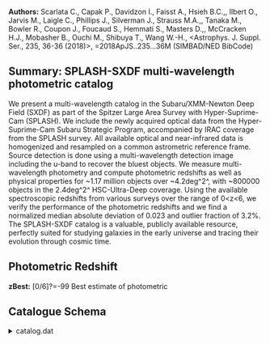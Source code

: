 **Authors:** Scarlata C., Capak P., Davidzon I., Faisst A., Hsieh B.C.,, Ilbert O., Jarvis M., Laigle C., Phillips J., Silverman J., Strauss M.A.,, Tanaka M., Bowler R., Coupon J., Foucaud S., Hemmati S., Masters D.,, McCracken H.J., Mobasher B., Ouchi M., Shibuya T., Wang W.-H., <Astrophys. J. Suppl. Ser., 235, 36-36 (2018)>, =2018ApJS..235...36M (SIMBAD/NED BibCode)

## Summary: SPLASH-SXDF multi-wavelength photometric catalog 

We present a multi-wavelength catalog in the Subaru/XMM-Newton Deep Field (SXDF) as part of the Spitzer Large Area Survey with Hyper-Suprime-Cam (SPLASH). We include the newly acquired optical data from the Hyper-Suprime-Cam Subaru Strategic Program, accompanied by IRAC coverage from the SPLASH survey. All available optical and near-infrared data is homogenized and resampled on a common astrometric reference frame. Source detection is done using a multi-wavelength detection image including the u-band to recover the bluest objects. We measure multi-wavelength photometry and compute photometric redshifts as well as physical properties for ~1.17 million objects over ~4.2deg^2^, with ~800000 objects in the 2.4deg^2^ HSC-Ultra-Deep coverage. Using the available spectroscopic redshifts from various surveys over the range of 0<z<6, we verify the performance of the photometric redshifts and we find a normalized median absolute deviation of 0.023 and outlier fraction of 3.2%. The SPLASH-SXDF catalog is a valuable, publicly available resource, perfectly suited for studying galaxies in the early universe and tracing their evolution through cosmic time.

## Photometric Redshift 
 
**zBest:** [0/6]?=-99 Best estimate of photometric 
 

## Catalogue Schema

<details>
<summary>catalog.dat</summary>

| Bytes     | Format      | Units           | Label               | Explanations                                                                  |
|:----------|:------------|:----------------|:--------------------|:------------------------------------------------------------------------------|
| 1- 7      | I7          | ---             | Seq                 | [1/1169058] Source Identification number                                      |
| 9- 18     | F10.7       | deg             | RAdeg               | [33.4/35.6] Right Ascension (J2000) (RA)                                      |
| 20- 29    | F10.7       | deg             | DEdeg               | [-6.1/-3.9] Declination (J2000) (DEC)                                         |
| 31- 39    | E9.4        | deg             | amaj                | [2.2e-05/0.05] Semi-major axis (A)                                            |
| 41- 49    | E9.4        | deg             | bmin                | [4.8e-06/0.005]? Semi-minor axis (B)                                          |
| 51- 56    | F6.2        | deg             | PA                  | [-90/90] Position Angle (THETA)                                               |
| 58- 65    | F8.2        | pix             | Xpos                | Object position along x (X_IMAGE)                                             |
| 67- 74    | F8.2        | pix             | Ypos                | Object position along y (Y_IMAGE)                                             |
| 76- 82    | F7.2        | pix             | Aimg                | Semi-major axis (A_IMAGE)                                                     |
| 84- 89    | F6.2        | pix             | Bimg                | Semi-minor axis (B_IMAGE)                                                     |
| 91- 96    | F6.2        | deg             | PAimg               | Position Angle (THETA_IMAGE)                                                  |
| 98- 102   | F5.2        | ---             | KRad                | [3.5/14.6] Kron radius                                                        |
| 104- 108  | F5.2        | ---             | PAp                 | [3.5/11] Petrosian apertures                                                  |
| 110- 114  | I5          | pix2            | Area                | [4/99903] Isophotal area (filtered) above                                     |
| 116- 122  | F7.3        | ---             | Elon                | [1/489] Size ratio A_IMAGE/B_IMAGE                                            |
| 124- 132  | E9.3        | ---             | ell                 | Ellipticity 1-B_IMAGE/A_IMAGE (ELLIPTICITY)                                   |
| 134- 138  | F5.3        | ---             | E(B-V)              | [0.01/0.03] Galactic extinction                                               |
| 140- 184  | 5F9.1       | ---             | OffFlux             | [1/498078] Offsets (multiplicative) between                                   |
| 5         | arcsec      | apertures       | (OFFSET_FLUX)       | 186- 220 5F7.2  ---     Offmag    [-14.3/0] Offsets (linear) between AUTO and |
| 5         | arcsec      | apertures       | (OFFSET_MAG)        | 222- 231  F10.6 ---     zspec     [7e-5/6.3]?=-99 Spectroscopic redshift;     |
| 233- 248  | A16         | ---             | r_zspec             | Reference for the spectroscopic                                               |
| 250- 259  | F10.6       | ---             | zphot               | [0/6]?=-99 Best redshift for the source                                       |
| 261- 263  | I3          | ---             | S/G                 | [-99/1]?=-99 Star/galaxy classification flag                                  |
| 265- 271  | F7.3        | mag             | gmag                | [15.2/38.1]?=-99 Subaru/HSC g Kron-like                                       |
| 273- 280  | F8.3        | mag             | e_gmag              | [0/6969]?=-99 Error for gmag                                                  |
| 282- 288  | F7.2        | uJy             | Fhscg               | [-38/3042]?=-99 Subaru/HSC g-band flux                                        |
| 290- 295  | F6.2        | uJy             | e_Fhscg             | [0/9]?=-99 Fhscg uncertainty                                                  |
| 297- 303  | F7.3        | mag             | gmagISO             | [15.2/42]?=-99 Isophotal HSC g-band AB                                        |
| 305- 313  | F9.3        | mag             | e_gmagISO           | [0/46095]?=-99 gmagISO uncertainty                                            |
| 315- 321  | F7.2        | uJy             | FhscgISO            | [-12/2843]?=-99 Subaru/HSC g-band isophotal                                   |
| 323- 328  | F6.2        | uJy             | e_FhscgISO          | [0/4]?=-99 FhscgISO uncertainty                                               |
| 330- 369  | 5F8.3       | mag             | gmagAp              | [16/30]?=-99 Subaru/HSC g-band fixed                                          |
| 371- 410  | 5F8.3       | mag             | e_gmagAp            | [-1/8]?=-99 gmagAp uncertainties                                              |
| 412- 451  | 5F8.2       | uJy             | FhscgAp             | [-12/1263]?=-99 Subaru/HSC g-band fluxes                                      |
| 453- 487  | 5F7.2       | uJy             | e_FhscgAp           | [0/4]?=-99 FhscgAp uncertainties                                              |
| 489- 518  | 3F10.1      | pix             | gRad                | [-157499/1964] Fraction of light radii for                                    |
| 520- 522  | I3          | ---             | gFlag               | [0/184] Subaru/HSC g-band SExtractor                                          |
| 524       | I1          | ---             | f_gmag              | [0/1] Subaru/HSC g-band coverage flag                                         |
| 526- 532  | F7.3        | mag             | rmag                | [14.7/42]?=-99 Subaru/HSC r Kron-like                                         |
| 534- 543  | F10.3       | mag             | e_rmag              | [0/251727]?=-99 rmag uncertainty                                              |
| 545- 551  | F7.2        | uJy             | Fhscr               | [-104/4787]?=-99 Subaru/HSC r-band flux                                       |
| 553- 559  | F7.2        | uJy             | e_Fhscr             | [0/2593]?=-99 Fhscr uncertainty                                               |
| 561- 567  | F7.3        | mag             | rmagISO             | [14.7/39]?=-99 Isophotal HSC r-band AB                                        |
| 569- 577  | F9.3        | mag             | e_rmagISO           | [0/23487]?=-99 rmagISO uncertainty                                            |
| 579- 585  | F7.2        | uJy             | FhscrISO            | [-7/4901]?=-99 Subaru/HSC r-band isophotal                                    |
| 587- 593  | F7.2        | uJy             | e_FhscrISO          | [0/2430]?=-99 FhscrISO uncertainty                                            |
| 595- 634  | 5F8.3       | mag             | rmagAp              | [16/30]?=-99 Subaru/HSC r-band fixed                                          |
| 636- 675  | 5F8.3       | mag             | e_rmagAp            | [-1/719]?=-99 rmagAp uncertainties                                            |
| 677- 716  | 5F8.2       | uJy             | FhscrAp             | [-392/1358]?=-99 Subaru/HSC r-band fluxes                                     |
| 718- 757  | 5F8.2       | uJy             | e_FhscrAp           | [0/7895]?=-99 FhscrAp uncertainties                                           |
| 759- 788  | 3F10.1      | pix             | rRad                | [-186423/2135] Fraction of light radii                                        |
| 790- 792  | I3          | ---             | rFlag               | [0/184] Subaru/HSC r-band SExtractor                                          |
| 794       | I1          | ---             | f_rmag              | [0/1] Subaru/HSC g-band coverage flag                                         |
| 796- 802  | F7.3        | mag             | imag                | [14.6/39]?=-99 Subaru/HSC i Kron-like                                         |
| 804- 813  | F10.3       | mag             | e_imag              | [0/105521]?=-99 imag uncertainty                                              |
| 815- 822  | F8.2        | uJy             | Fhsci               | [-1290/5349]?=-99 Subaru/HSC i-band flux                                      |
| 824- 829  | F6.2        | uJy             | e_Fhsci             | [0/242]?=-99 Fhsci uncertainty                                                |
| 831- 837  | F7.3        | mag             | imagISO             | [14.6/39]?=-99 Isophotal HSC i-band AB                                        |
| 839- 848  | F10.3       | mag             | e_imagISO           | [0/64976]?=-99 imagISO uncertainty                                            |
| 850- 856  | F7.2        | uJy             | FhsciISO            | [-103/5007] Subaru/HSC i-band isophotal                                       |
| 858- 863  | F6.2        | uJy             | e_FhsciISO          | [0/206]?=-99 FhsciISO uncertainty                                             |
| 865- 904  | 5F8.3       | mag             | imagAp              | [16/30]?=-99 Subaru/HSC i-band fixed                                          |
| 906- 950  | 5F9.3       | mag             | e_imagAp            | [-1/1423]?=-99 imagAp uncertainty                                             |
| 952- 991  | 5F8.2       | uJy             | FhsciAp             | [-70/1427]?=-99 Subaru/HSC i-band fluxes                                      |
| 993-1027  | 5F7.2       | uJy             | e_FhsciAp           | [0/620]?=-99 FhsciAp uncertainties                                            |
| 1029-1058 | 3F10.1      | pix             | iRad                | [-829650/2024] Fraction of light radii                                        |
| 1060-1062 | I3          | ---             | iFlag               | [0/184] Subaru/HSC i-band SExtractor                                          |
| 1064      | I1          | ---             | f_imag              | [0/1] Subaru/HSC i-band coverage flag                                         |
| 1066-1072 | F7.3        | mag             | zmag                | [14/41]?=-99 Subaru/HSC z Kron-like                                           |
| 1074-1083 | F10.3       | mag             | e_zmag              | [0/681550]?=-99 zmag uncertainty                                              |
| 1085-1091 | F7.2        | uJy             | Fhscz               | [-274/8450] Subaru/HSC z-band flux within                                     |
| 1093-1099 | F7.2        | uJy             | e_Fhscz             | [0.01/30]?=-99 Fhscz uncertainty                                              |
| 1101-1107 | F7.3        | mag             | zmagISO             | [14/40]?=-99 Isophotal HSC z-band AB                                          |
| 1109-1117 | F9.3        | mag             | e_zmagISO           | [0/39194]?=-99 zmagISO uncertainty                                            |
| 1119-1125 | F7.2        | uJy             | FhsczISO            | [-82/8628]?=-99 Subaru/HSC z-band isophotal                                   |
| 1127-1132 | F6.2        | uJy             | e_FhsczISO          | [0/6]?=-99 FhsczISO uncertainty                                               |
| 1134-1173 | 5F8.3       | mag             | zmagAp              | [15.4/29]?=-99 Subaru/HSC z-band fixed                                        |
| 1175-1214 | 5F8.3       | mag             | e_zmagAp            | [-1/10]?=-99 zmagAp uncertainties                                             |
| 1216-1255 | 5F8.2       | uJy             | FhsczAp             | [-14/2514]?=-99 Subaru/HSC z-band fluxes                                      |
| 1257-1291 | 5F7.2       | uJy             | e_FhsczAp           | [0.01/9]?=-99 FhsczAp uncertainties                                           |
| 1293-1322 | 3F10.1      | pix             | zRad                | [-145493/2152] Fraction of light radii                                        |
| 1324-1326 | I3          | ---             | zFlag               | [0/184] Subaru/HSC z-band SExtractor                                          |
| 1328      | I1          | ---             | f_zmag              | [0/1] Subaru/HSC z-band coverage flag                                         |
| 1330-1336 | F7.3        | mag             | ymag                | [13.9/37]?=-99 Subaru/HSC y Kron-like                                         |
| 1338-1346 | F9.3        | mag             | e_ymag              | [0/17001]?=-99 ymag uncertainty                                               |
| 1348-1354 | F7.2        | uJy             | Fhscy               | [-345/9940] Subaru/HSC y-band flux within                                     |
| 1356-1361 | F6.2        | uJy             | e_Fhscy             | [0.01/60]?=-99 Fhscy uncertainty                                              |
| 1363-1369 | F7.3        | mag             | ymagISO             | [13.9/40]?=-99 Isophotal HSC y-band AB                                        |
| 1371-1380 | F10.3       | mag             | e_ymagISO           | [0/110537]?=-99 ymagISO uncertainty                                           |
| 1382-1389 | F8.2        | uJy             | FhscyISO            | [-63/10151]?=-99 Subaru/HSC y-band                                            |
| 1391-1396 | F6.2        | uJy             | e_FhscyISO          | [0.01/12]?=-99 FhscyISO uncertainty                                           |
| 1398-1437 | 5F8.3       | mag             | ymagAp              | [15/28]?=-99 Subaru/HSC y-band fixed                                          |
| 1439-1478 | 5F8.3       | mag             | e_ymagAp            | [-1/3]?=-99 ymagAp uncertainties                                              |
| 1480-1519 | 5F8.2       | uJy             | FhscyAp             | [-38/2913]?=-99 Subaru/HSC y-band fluxes                                      |
| 1521-1555 | 5F7.2       | uJy             | e_FhscyAp           | [0.01/6]?=-99 FhscyAp uncertainties                                           |
| 1557-1589 | 3E11.4      | pix             | yRad                | [-1.5e+6/2563] Fraction of light radii                                        |
| 1591-1593 | I3          | ---             | yFlag               | [0/184] Subaru/HSC y-band SExtractor                                          |
| 1595      | I1          | ---             | f_ymag              | [0/1] Subaru/HSC y-band coverage flag                                         |
| 1597-1603 | F7.3        | mag             | bmagscam            | [13.9/42]?=-99 Kron-like elliptical                                           |
| 1605-1613 | F9.3        | mag             | e_bmagscam          | [0/79630]?=-99 bmagscam uncertainty                                           |
| 1615-1622 | F8.2        | uJy             | Fscamb              | [-104/10095] Subaru/suprime B-band flux                                       |
| 1624-1629 | F6.2        | uJy             | e_Fscamb            | [0/3]?=-99 Fscamb uncertainty                                                 |
| 1631-1637 | F7.3        | mag             | bmagscamISO         | [13.9/41]?=-99 Isophotal Subaru/suprime                                       |
| 1639-1646 | F8.3        | mag             | e_bmagscamISO       | [0/5049]?=-99 bmagscamISO uncertainty                                         |
| 1648-1654 | F7.2        | uJy             | FscambISO           | [-12/9644]?=-99 Isophotal Subaru/suprime                                      |
| 1656-1661 | F6.2        | uJy             | e_FscambISO         | [0/0.6]?=-99 FscambISO uncertainty                                            |
| 1663-1702 | 5F8.3       | mag             | bmagscamAp          | [16/31]?=-99 Subaru/suprime B-band fixed                                      |
| 1704-1743 | 5F8.3       | mag             | e_bmagscamAp        | [-1/2]?=-99 bmagscamAp uncertainties                                          |
| 1745-1784 | 5F8.2       | uJy             | FscambAp            | [-13/1240]?=-99 Subaru/suprime B-band                                         |
| 1786-1820 | 5F7.2       | uJy             | e_FscambAp          | [0/0.2]?=-99 FscambAp uncertainties                                           |
| 1822-1851 | 3F10.1      | pix             | bscamRad            | [-276343/926] Subaru/suprime B-band                                           |
| 1853-1855 | I3          | ---             | bscamFlag           | [0/184] Subaru/suprime B-band SExtractor                                      |
| 1857      | I1          | ---             | f_bmagscam          | [0/1] Subaru/suprime B-band coverage flag                                     |
| 1859-1865 | F7.3        | mag             | vmagscam            | [14/38]?=-99 Kron-like elliptical aperture                                    |
| 1867-1874 | F8.3        | mag             | e_vmagscam          | [0/6059]?=-99 vmagscam uncertainty                                            |
| 1876-1883 | F8.2        | uJy             | Fscamv              | [-9148/7886] Subaru/suprime V-band flux                                       |
| 1885-1890 | F6.2        | uJy             | e_Fscamv            | [0/3]?=-99 Fscamv uncertainty                                                 |
| 1892-1898 | F7.3        | mag             | vmagscamISO         | [13.8/41]?=-99 Isophotal Subaru/suprime                                       |
| 1900-1908 | F9.3        | mag             | e_vmagscamISO       | [0/10873]?=-99 vmagscamISO uncertainty                                        |
| 1910-1917 | F8.2        | uJy             | FscamvISO           | [-146/11202]?=-99 Isophotal Subaru/suprime                                    |
| 1919-1924 | F6.2        | uJy             | e_FscamvISO         | [0/0.8]?=-99 FscamvISO uncertainty                                            |
| 1926-1965 | 5F8.3       | mag             | vmagscamAp          | [16.2/31]?=-99 Subaru/suprime V-band fixed                                    |
| 1967-2006 | 5F8.3       | mag             | e_vmagscamAp        | [-1/4]?=-99 vmagscamAp uncertainties                                          |
| 2008-2047 | 5F8.2       | uJy             | FscamvAp            | [-811/1216] Subaru/suprime V-band fluxes                                      |
| 2049-2083 | 5F7.2       | uJy             | e_FscamvAp          | [0/0.3]?=-99 FscamvAp uncertainties                                           |
| 2085-2114 | 3F10.1      | pix             | vscamRad            | [-285307/2201] Subaru/suprime V-band                                          |
| 2116-2118 | I3          | ---             | vscamFlag           | [0/184] Subaru/suprime V-band SExtractor                                      |
| 2120      | I1          | ---             | f_vmagscam          | [0/1] Subaru/suprime V-band coverage flag                                     |
| 2122-2128 | F7.3        | mag             | rmagscam            | [13.8/42]?=-99 Kron-like elliptical                                           |
| 2130-2138 | F9.3        | mag             | e_rmagscam          | [0/77177]?=-99 rmagscam uncertainty                                           |
| 2140-2147 | F8.2        | uJy             | Fscamr              | [-99/10632]?=-99 Subaru/suprime Rc-band                                       |
| 2149-2154 | F6.2        | uJy             | e_Fscamr            | [0/4]?=-99 Fscamr uncertainty                                                 |
| 2156-2162 | F7.3        | mag             | rmagscamISO         | [13.5/41]?=-99 Isophotal Subaru/suprime                                       |
| 2164-2172 | F9.3        | mag             | e_rmagscamISO       | [0/19730]?=-99 rmagscamISO uncertainty                                        |
| 2174-2181 | F8.2        | uJy             | FscamrISO           | [-11/13950]?=-99 Isophotal Subaru/suprime                                     |
| 2183-2188 | F6.2        | uJy             | e_FscamrISO         | [0/1]?=-99 FscamrISO uncertainty                                              |
| 2190-2229 | 5F8.3       | mag             | rmagscamAp          | [16/31]?=-99 Subaru/suprime Rc-band fixed                                     |
| 2231-2270 | 5F8.3       | mag             | e_rmagscamAp        | [-1/3]?=-99 rmagscamAp uncertainties                                          |
| 2272-2311 | 5F8.2       | uJy             | FscamrAp            | [-91/1405]?=-99 Subaru/suprime Rc-band                                        |
| 2313-2347 | 5F7.2       | uJy             | e_FscamrAp          | [0/0.3]?=-99 FscamrAp uncertainties                                           |
| 2349-2381 | 3E11.4      | pix             | rscamRad            | [-2e+6/954] Subaru/suprime Rc-band                                            |
| 2383-2385 | I3          | ---             | rscamFlag           | [0/184] Subaru/suprime Rc-band SExtractor                                     |
| 2387      | I1          | ---             | f_rmagscam          | [0/1] Subaru/suprime Rc-band coverage flag                                    |
| 2389-2395 | F7.3        | mag             | imagscam            | [13.8/39]?=-99 Kron-like elliptical                                           |
| 2397-2405 | F9.3        | mag             | e_imagscam          | [0/14850]?=-99 imagscam uncertainty                                           |
| 2407-2414 | F8.2        | uJy             | Fscami              | [-83/10523]?=-99 Subaru/suprime i'-band                                       |
| 2416-2421 | F6.2        | uJy             | e_Fscami            | [0/5]?=-99 RedshiftsFscami uncertainty                                        |
| 2423-2429 | F7.3        | mag             | imagscamISO         | [13.5/39]?=-99 Isophotal Subaru/suprime                                       |
| 2431-2438 | F8.3        | mag             | e_imagscamISO       | [0/1364]?=-99 imagscamISO uncertainty                                         |
| 2440-2447 | F8.2        | uJy             | FscamiISO           | [-7/14566]?=-99 Isophotal Subaru/suprime                                      |
| 2449-2454 | F6.2        | uJy             | e_FscamiISO         | [0/1]?=-99 FscamiISO uncertainty                                              |
| 2456-2495 | 5F8.3       | mag             | imagscamAp          | [15.7/30]?=-99 Subaru/suprime i'-band fixed                                   |
| 2497-2536 | 5F8.3       | mag             | e_imagscamAp        | [-1/3]?=-99 imagscamAp uncertainties                                          |
| 2538-2577 | 5F8.2       | uJy             | FscamiAp            | [-10/1904]?=-99 Subaru/suprime i'-band                                        |
| 2579-2613 | 5F7.2       | uJy             | e_FscamiAp          | [0/0.4]?=-99 FscamiAp uncertainties                                           |
| 2615-2644 | 3F10.1      | pix             | iscamRad            | [-161651/966.2] Subaru/suprime i'-band                                        |
| 2646-2648 | I3          | ---             | iscamFlag           | [0/184] Subaru/suprime i'-band SExtractor                                     |
| 2650      | I1          | ---             | f_imagscam          | [0/1] Subaru/suprime i'-band coverage flag                                    |
| 2652-2658 | F7.3        | mag             | zmagscam            | [13/37]?=-99 Kron-like elliptical aperture                                    |
| 2660-2667 | F8.3        | mag             | e_zmagscam          | [0/7358]?=-99 zmagscam uncertainty                                            |
| 2669-2676 | F8.2        | uJy             | Fscamz              | [-185/19755]?=-99 Subaru/suprime z'-band                                      |
| 2678-2683 | F6.2        | uJy             | e_Fscamz            | [0/8]?=-99 Fscamz uncertainty                                                 |
| 2685-2691 | F7.3        | mag             | zmagscamISO         | [12.7/41]?=-99 Isophotal Subaru/suprime                                       |
| 2693-2701 | F9.3        | mag             | e_zmagscamISO       | [0/25832]?=-99 zmagscamISO uncertainty                                        |
| 2703-2710 | F8.2        | uJy             | FscamzISO           | [-17/29391]?=-99 Isophotal Subaru/suprime                                     |
| 2712-2717 | F6.2        | uJy             | e_FscamzISO         | [0/2]?=-99 FscamzISO uncertainty                                              |
| 2719-2758 | 5F8.3       | mag             | zmagscamAp          | [14/30]?=-99 Subaru/suprime z'-band fixed                                     |
| 2760-2799 | 5F8.3       | mag             | e_zmagscamAp        | [-1/2]?=-99 zmagscamAp uncertainties                                          |
| 2801-2840 | 5F8.2       | uJy             | FscamzAp            | [-19/7493]?=-99 Subaru/suprime z'-band                                        |
| 2842-2876 | 5F7.2       | uJy             | e_FscamzAp          | [0/0.5]?=-99 FscamzAp uncertainties                                           |
| 2878-2910 | 3E11.4      | pix             | zscamRad            | [-1.5e+7/968] Subaru/suprime z'-band                                          |
| 2912-2914 | I3          | ---             | zscamFlag           | [0/184] Subaru/suprime z'-band SExtractor                                     |
| 2916      | I1          | ---             | f_zmagscam          | [0/1] Subaru/suprime z'-band coverage flag                                    |
| 2918-2924 | F7.3        | mag             | jmaguds             | [10.5/37]?=-99 UKIRT/WFCAM J-band Kron-like                                   |
| 2926-2933 | F8.3        | mag             | e_jmaguds           | [0/5019]?=-99 jmaguds uncertainty                                             |
| 2935-2943 | F9.2        | uJy             | Fudsj               | [-63/218081]?=-99 UKIRT/WFCAM J-band flux                                     |
| 2945-2950 | F6.2        | uJy             | e_Fudsj             | [0.01/17]?=-99 Fudsj uncertainty                                              |
| 2952-2958 | F7.3        | mag             | jmagudsISO          | [10.5/38]?=-99 UKIRT/WFCAM J-band isophotal                                   |
| 2960-2967 | F8.3        | mag             | e_jmagudsISO        | [0/3869]?=-99 jmagudsISO uncertainty                                          |
| 2969-2977 | F9.2        | uJy             | FudsjISO            | [-82/219389]?=-99 UKIRT/WFCAM J-band                                          |
| 2979-2984 | F6.2        | uJy             | e_FudsjISO          | [0.01/11]?=-99 FudsjISO uncertainty                                           |
| 2986-3025 | 5F8.3       | mag             | jmagudsAp           | [10.5/29]?=-99 UKIRT/WFCAM J-band fixed                                       |
| 3027-3066 | 5F8.3       | mag             | e_jmagudsAp         | [-1/15]?=-99 jmagudsAp uncertainties                                          |
| 3068-3117 | 5F10.2      | uJy             | FudsjAp             | [-80/215382]?=-99 UKIRT/WFCAM J-band fluxes                                   |
| 3119-3153 | 5F7.2       | uJy             | e_FudsjAp           | [0.01/8]?=-99 FudsjAp uncertainties                                           |
| 3155-3187 | 3E11.4      | pix             | udsjRad             | [-3.6e+7/6753] UKIRT/WFCAM J-band fraction                                    |
| 3189-3191 | I3          | ---             | udsjFlag            | [0/184] UKIRT/WFCAM J-band SExtractor                                         |
| 3193      | I1          | ---             | f_jmaguds           | [0/1] UKIRT/WFCAM J-band coverage flag                                        |
| 3195-3201 | F7.3        | mag             | hmaguds             | [10.4/37]?=-99 UKIRT/WFCAM H-band Kron-like                                   |
| 3203-3210 | F8.3        | mag             | e_hmaguds           | [0/9294]?=-99 hmaguds uncertainty                                             |
| 3212-3220 | F9.2        | uJy             | Fudsh               | [-388/240430]?=-99 UKIRT/WFCAM H-band flux                                    |
| 3222-3227 | F6.2        | uJy             | e_Fudsh             | [0.02/17]?=-99 Fudsh uncertainty                                              |
| 3229-3235 | F7.3        | mag             | hmagudsISO          | [10.4/37]?=-99 UKIRT/WFCAM H-band isophotal                                   |
| 3237-3244 | F8.3        | mag             | e_hmagudsISO        | [0/5658]?=-99 hmagudsISO uncertainty                                          |
| 3246-3254 | F9.2        | uJy             | FudshISO            | [-83/242285]?=-99 UKIRT/WFCAM H-band                                          |
| 3256-3261 | F6.2        | uJy             | e_FudshISO          | [0.01/11]?=-99 FudshISO uncertainty                                           |
| 3263-3302 | 5F8.3       | mag             | hmagudsAp           | [10.5/28]?=-99 UKIRT/WFCAM H-band fixed                                       |
| 3304-3343 | 5F8.3       | mag             | e_hmagudsAp         | [-1/16]?=-99 hmagudsAp uncertainties                                          |
| 3345-3394 | 5F10.2      | uJy             | FudshAp             | [-80/232326]?=-99 UKIRT/WFCAM H-band fluxes                                   |
| 3396-3430 | 5F7.2       | uJy             | e_FudshAp           | [0.01/12]?=-99 FudshAp uncertainties                                          |
| 3432-3461 | 3F10.1      | pix             | udshRad             | [-144641/6753] UKIRT/WFCAM H-band fraction                                    |
| 3463-3465 | I3          | ---             | udshFlag            | [0/184] UKIRT/WFCAM H-band SExtractor                                         |
| 3467      | I1          | ---             | f_hmaguds           | [0/1] UKIRT/WFCAM H-band coverage flag                                        |
| 3469-3475 | F7.3        | mag             | kmaguds             | [10.8/41]?=-99  UKIRT/WFCAM K-band                                            |
| 3477-3486 | F10.3       | mag             | e_kmaguds           | [0/119162]?=-99 kmaguds uncertainty                                           |
| 3488-3496 | F9.2        | uJy             | Fudsk               | [-134/169660]?=-99 UKIRT/WFCAM K-band flux                                    |
| 3498-3503 | F6.2        | uJy             | e_Fudsk             | [0.01/27]?=-99 Fudsk uncertainty                                              |
| 3505-3511 | F7.3        | mag             | kmagudsISO          | [10.8/39]?=-99 UKIRT/WFCAM K-band isophotal                                   |
| 3513-3520 | F8.3        | mag             | e_kmagudsISO        | [0/8769]?=-99 kmagudsISO uncertainty                                          |
| 3522-3530 | F9.2        | uJy             | FudskISO            | [-24/171242]?=-99 UKIRT/WFCAM K-band                                          |
| 3532-3537 | F6.2        | uJy             | e_FudskISO          | [0.01/9]?=-99 FudskISO uncertainty                                            |
| 3539-3578 | 5F8.3       | mag             | kmagudsAp           | [10.8/29]?=-99 UKIRT/WFCAM K-band fixed                                       |
| 3580-3619 | 5F8.3       | mag             | e_kmagudsAp         | [-1/9]?=-99 kmagudsAp uncertainties                                           |
| 3621-3670 | 5F10.2      | uJy             | FudskAp             | [-26/166117]?=-99 UKIRT/WFCAM K-band fluxes                                   |
| 3672-3706 | 5F7.2       | uJy             | e_FudskAp           | [0.01/7]?=-99 FudskAp uncertainties                                           |
| 3708-3737 | 3F10.1      | pix             | udskRad             | [-248191/6753] UKIRT/WFCAM K-band fraction                                    |
| 3739-3741 | I3          | ---             | udskFlag            | [0/184] UKIRT/WFCAM K-band SExtractor                                         |
| 3743      | I1          | ---             | f_kmaguds           | [0/1] UKIRT/WFCAM K-band coverage flag                                        |
| 3745-3751 | F7.3        | mag             | zmagvi              | [11/38]?=-99 VISTA Z-band Kron-like                                           |
| 3753-3760 | F8.3        | mag             | e_zmagvi            | [0/4312]?=-99 zmagvi uncertainty                                              |
| 3762-3770 | F9.2        | uJy             | Fviz                | [-321/132228]?=-99 VISTA Z-band flux within                                   |
| 3772-3777 | F6.2        | uJy             | e_Fviz              | [0/25]?=-99 Fviz uncertainty                                                  |
| 3779-3785 | F7.3        | mag             | zmagviISO           | [11/39]?=-99 VISTA Z-band isophotal                                           |
| 3787-3794 | F8.3        | mag             | e_zmagviISO         | [0/2872]?=-99 zmagviISO uncertainty                                           |
| 3796-3804 | F9.2        | uJy             | FvizISO             | [-17/136140]?=-99 VISTA Z-band isophotal                                      |
| 3806-3811 | F6.2        | uJy             | e_FvizISO           | [0/9]?=-99 FvizISO uncertainty                                                |
| 3813-3852 | 5F8.3       | mag             | zmagviAp            | [11.2/29]?=-99 VISTA Z-band fixed circular                                    |
| 3854-3893 | 5F8.3       | mag             | e_zmagviAp          | [-1/27]?=-99 zmagviAp uncertainties                                           |
| 3895-3944 | 5F10.2      | uJy             | FvizAp              | [-21/112922]?=-99 VISTA Z-band fluxes                                         |
| 3946-3980 | 5F7.2       | uJy             | e_FvizAp            | [0.01/27]?=-99 FvizAp uncertainties                                           |
| 3982-4014 | 3E11.4      | pix             | vizRad              | [-3.7e+6/1988] VISTA Z-band fraction of                                       |
| 4016-4018 | I3          | ---             | vizFlag             | [0/184] VISTA Z-band SExtractor extraction                                    |
| 4020      | I1          | ---             | f_zmagvi            | [0/1] VISTA Z-band coverage flag                                              |
| 4022-4028 | F7.3        | mag             | ymagvi              | [10.9/40]?=-99 VISTA Y-band Kron-like                                         |
| 4030-4038 | F9.3        | mag             | e_ymagvi            | [0/92148]?=-99 ymagvi uncertainty                                             |
| 4040-4048 | F9.2        | uJy             | Fviy                | [-367/152008]?=-99 VISTA Y-band flux within                                   |
| 4050-4055 | F6.2        | uJy             | e_Fviy              | [0.01/45]?=-99 Fviy uncertainty                                               |
| 4057-4063 | F7.3        | mag             | ymagviISO           | [10.9/39]?=-99 VISTA Y-band isophotal                                         |
| 4065-4072 | F8.3        | mag             | e_ymagviISO         | [0/8666]?=-99 ymagviISO uncertainty                                           |
| 4074-4082 | F9.2        | uJy             | FviyISO             | [-89/156116]?=-99 VISTA Y-band isophotal                                      |
| 4084-4089 | F6.2        | uJy             | e_FviyISO           | [0.01/17]?=-99 FviyISO uncertainty                                            |
| 4091-4130 | 5F8.3       | mag             | ymagviAp            | [11/29]?=-99 VISTA Y-band fixed circular                                      |
| 4132-4171 | 5F8.3       | mag             | e_ymagviAp          | [-1/28]?=-99 ymagviAp uncertainties                                           |
| 4173-4222 | 5F10.2      | uJy             | FviyAp              | [-47/131047]?=-99 VISTA Y-band fluxes                                         |
| 4224-4258 | 5F7.2       | uJy             | e_FviyAp            | [0.01/24]?=-99 FviyAp uncertainties                                           |
| 4260-4292 | 3E11.4      | pix             | viyRad              | [-1.9e+6/2866] VISTA Y-band fraction of                                       |
| 4294-4296 | I3          | ---             | viyFlag             | [0/184] VISTA Y-band SExtractor extraction                                    |
| 4298      | I1          | ---             | f_ymagvi            | [0/1] VISTA Y-band coverage flag                                              |
| 4300-4306 | F7.3        | mag             | jmagvi              | [11.2/39]?=-99 VISTA J-band Kron-like                                         |
| 4308-4316 | F9.3        | mag             | e_jmagvi            | [0/61927]?=-99 jmagvi uncertainty                                             |
| 4318-4326 | F9.2        | uJy             | Fvij                | [-433/114755]?=-99 VISTA J-band flux within                                   |
| 4328-4333 | F6.2        | uJy             | e_Fvij              | [0.02/164]?=-99 Fvij uncertainty                                              |
| 4335-4341 | F7.3        | mag             | jmagviISO           | [11.2/39]?=-99 VISTA J-band isophotal                                         |
| 4343-4351 | F9.3        | mag             | e_jmagviISO         | [0/23726]?=-99 jmagviISO uncertainty                                          |
| 4353-4361 | F9.2        | uJy             | FvijISO             | [-96/118703]?=-99 VISTA J-band isophotal                                      |
| 4363-4368 | F6.2        | uJy             | e_FvijISO           | [0.01/137]?=-99 FvijISO uncertainty                                           |
| 4370-4409 | 5F8.3       | mag             | jmagviAp            | [11.5/29]?=-99 VISTA J-band fixed circular                                    |
| 4411-4450 | 5F8.3       | mag             | e_jmagviAp          | [-1/88]?=-99 jmagviAp uncertainties                                           |
| 4452-4496 | 5F9.2       | uJy             | FvijAp              | [-48/91297]?=-99 VISTA J-band fluxes                                          |
| 4498-4532 | 5F7.2       | uJy             | e_FvijAp            | [0.02/187]?=-99 FvijAp uncertainties                                          |
| 4534-4566 | 3E11.4      | pix             | vijRad              | [-3.1e+6/3962] VISTA J-band fraction of                                       |
| 4568-4570 | I3          | ---             | vijFlag             | [0/184] VISTA J-band SExtractor extraction                                    |
| 4572      | I1          | ---             | f_jmagvi            | [0/1] VISTA J-band coverage flag                                              |
| 4574-4580 | F7.3        | mag             | hmagvi              | [11.4/37]?=-99 VISTA H-band Kron-like                                         |
| 4582-4590 | F9.3        | mag             | e_hmagvi            | [0/24654]?=-99 hmagvi uncertainty                                             |
| 4592-4600 | F9.2        | uJy             | Fvih                | [-365/102690]?=-99 VISTA H-band flux within                                   |
| 4602-4607 | F6.2        | uJy             | e_Fvih              | [0.02/90]?=-99 Fvih uncertainty                                               |
| 4609-4615 | F7.3        | mag             | hmagviISO           | [11.3/40]?=-99 VISTA H-band isophotal                                         |
| 4617-4625 | F9.3        | mag             | e_hmagviISO         | [0/47182]?=-99 hmagviISO uncertainty                                          |
| 4627-4635 | F9.2        | uJy             | FvihISO             | [-137/107160]?=-99 VISTA H-band isophotal                                     |
| 4637-4642 | F6.2        | uJy             | e_FvihISO           | [0.01/34]?=-99 FvihISO uncertainty                                            |
| 4644-4683 | 5F8.3       | mag             | hmagviAp            | [11.7/28]?=-99 VISTA H-band fixed circular                                    |
| 4685-4724 | 5F8.3       | mag             | e_hmagviAp          | [-1/44]?=-99 hmagviAp uncertainties                                           |
| 4726-4770 | 5F9.2       | uJy             | FvihAp              | [-1282/74633] VISTA H-band fluxes                                             |
| 4772-4806 | 5F7.2       | uJy             | e_FvihAp            | [0.02/311]?=-99 FvihAp uncertainties                                          |
| 4808-4840 | 3E11.4      | pix             | vihRad              | [-1.3e+6/3962] VISTA H-band fraction of                                       |
| 4842-4844 | I3          | ---             | vihFlag             | [0/184] VISTA H-band SExtractor extraction                                    |
| 4846      | I1          | ---             | f_hmagvi            | [0/1] VISTA H-band coverage flag                                              |
| 4848-4854 | F7.3        | mag             | ksmagvi             | [11.6/39]?=-99 VISTA Ks-band Kron-like                                        |
| 4856-4865 | F10.3       | mag             | e_ksmagvi           | [0/313384]?=-99 ksmagvi uncertainty                                           |
| 4867-4874 | F8.2        | uJy             | Fviks               | [-586/84220] VISTA Ks-band flux within                                        |
| 4876-4881 | F6.2        | uJy             | e_Fviks             | [0.03/102]?=-99 Fviks uncertainty                                             |
| 4883-4889 | F7.3        | mag             | ksmagviISO          | [11.5/37]?=-99 VISTA Ks-band isophotal                                        |
| 4891-4899 | F9.3        | mag             | e_ksmagviISO        | [0/11735]?=-99 ksmagviISO uncertainty                                         |
| 4901-4908 | F8.2        | uJy             | FviksISO            | [-140/87331]?=-99 VISTA Ks-band isophotal                                     |
| 4910-4915 | F6.2        | uJy             | e_FviksISO          | [0.02/26]?=-99 FviksISO uncertainty                                           |
| 4917-4956 | 5F8.3       | mag             | ksmagviAp           | [11.9/28]?=-99 VISTA Ks-band fixed circular                                   |
| 4958-4997 | 5F8.3       | mag             | e_ksmagviAp         | [-1/27]?=-99 ksmagviAp uncertainties                                          |
| 4999-5043 | 5F9.2       | uJy             | FviksAp             | [-1882/64674] VISTA Ks-band fluxes                                            |
| 5045-5079 | 5F7.2       | uJy             | e_FviksAp           | [0.03/77]?=-99 FviksAp uncertainties                                          |
| 5081-5113 | 3E11.4      | pix             | viksRad             | [-4.4e+6/2889] VISTA Ks-band fraction of                                      |
| 5115-5117 | I3          | ---             | viksFlag            | [0/184] VISTA Ks-band SExtractor                                              |
| 5119      | I1          | ---             | f_ksmagvi           | [0/1] VISTA Ks-band coverage flag                                             |
| 5121-5127 | F7.3        | mag             | umagM               | [13/40]?=-99 MUSUBI CFHT/Megacam u-band                                       |
| 5129-5137 | F9.3        | mag             | e_umagM             | [0/10432]?=-99 umagM uncertainty                                              |
| 5139-5146 | F8.2        | uJy             | FMu                 | [-82/20877]?=-99 MUSUBI CFHT/Megacam u-band                                   |
| 5148-5153 | F6.2        | uJy             | e_FMu               | [0/9]?=-99 FMu uncertainty                                                    |
| 5155-5161 | F7.3        | mag             | umagMISO            | [13/41]?=-99 MUSUBI CFHT/Megacam u-band                                       |
| 5163-5171 | F9.3        | mag             | e_umagMISO          | [0/11226]?=-99 umagMISO uncertainty                                           |
| 5173-5180 | F8.2        | uJy             | FMuISO              | [-27/21949]?=-99 MUSUBI CFHT/Megacam u-band                                   |
| 5182-5187 | F6.2        | uJy             | e_FMuISO            | [0/3]?=-99 FMuISO uncertainty                                                 |
| 5189-5228 | 5F8.3       | mag             | umagMAp             | [13.3/31]?=-99 MUSUBI CFHT/Megacam u-band                                     |
| 5230-5269 | 5F8.3       | mag             | e_umagMAp           | [-1/6]?=-99 umagMAp uncertainties                                             |
| 5271-5315 | 5F9.2       | uJy             | FMuAp               | [-22/17152]?=-99 MUSUBI CFHT/Megacam u-band                                   |
| 5317-5351 | 5F7.2       | uJy             | e_FMuAp             | [0/0.7]?=-99 FMuAp uncertainties                                              |
| 5353-5385 | 3E11.4      | pix             | MuRad               | [-1.1e+6/2590] MUSUBI CFHT/Megacam u-band                                     |
| 5387-5389 | I3          | ---             | MuFlag              | [0/184] MUSUBI CFHT/Megacam u-band                                            |
| 5391      | I1          | ---             | f_umagM             | [0/1] MUSUBI CFHT/Megacam u-band coverage                                     |
| 5393-5399 | F7.3        | mag             | umagC               | [13.4/40]?=-99 CFHTLS CFHT/Megacam u-band                                     |
| 5401-5409 | F9.3        | mag             | e_umagC             | [0/56715]?=-99 umagC uncertainty                                              |
| 5411-5418 | F8.2        | uJy             | FCu                 | [-478/15775] CFHTLS CFHT/Megacam u-band                                       |
| 5420-5425 | F6.2        | uJy             | e_FCu               | [0.01/11]?=-99 FCu uncertainty                                                |
| 5427-5433 | F7.3        | mag             | umagCISO            | [13.4/42]?=-99 CFHTLS CFHT/Megacam u-band                                     |
| 5435-5444 | F10.3       | mag             | e_umagCISO          | [0/141324]?=-99 umagCISO uncertainty                                          |
| 5446-5453 | F8.2        | uJy             | FCuISO              | [-328/16151] CFHTLS CFHT/Megacam u-band                                       |
| 5455-5460 | F6.2        | uJy             | e_FCuISO            | [0/2]?=-99 FCuISO uncertainty                                                 |
| 5462-5501 | 5F8.3       | mag             | umagCAp             | [13.5/30]?=-99 CFHTLS CFHT/Megacam u-band                                     |
| 5503-5542 | 5F8.3       | mag             | e_umagCAp           | [-1/2]?=-99 umagCAp uncertainties                                             |
| 5544-5588 | 5F9.2       | uJy             | FCuAp               | [-49/13632]?=-99 CFHTLS CFHT/Megacam u-band                                   |
| 5590-5624 | 5F7.2       | uJy             | e_FCuAp             | [0/0.3]?=-99 FCuAp uncertainties                                              |
| 5626-5658 | 3E11.4      | pix             | CuRad               | [-1.4e+6/4643] CFHTLS CFHT/Megacam u-band                                     |
| 5660-5662 | I3          | ---             | CuFlag              | [0/184] CFHTLS CFHT/Megacam u-band                                            |
| 5664      | I1          | ---             | f_umagC             | [0/1] CFHTLS CFHT/Megacam u-band coverage                                     |
| 5666-5672 | F7.3        | mag             | gmagC               | [13/38]?=-99 CFHT/Megacam g-band Kron-like                                    |
| 5674-5682 | F9.3        | mag             | e_gmagC             | [0/13717]?=-99 gmagC uncertainty                                              |
| 5684-5691 | F8.2        | uJy             | FCg                 | [-337/20092] CFHT/Megacam g-band flux                                         |
| 5693-5698 | F6.2        | uJy             | e_FCg               | [0/7]?=-99 FCg uncertainty                                                    |
| 5700-5706 | F7.3        | mag             | gmagCISO            | [13/40]?=-99 CFHT/Megacam g-band isophotal                                    |
| 5708-5716 | F9.3        | mag             | e_gmagCISO          | [0/18794]?=-99 gmagCISO uncertainty                                           |
| 5718-5725 | F8.2        | uJy             | FCgISO              | [-193/16425] CFHT/Megacam g-band isophotal                                    |
| 5727-5732 | F6.2        | uJy             | e_FCgISO            | [0/2]?=-99 FCgISO uncertainty                                                 |
| 5734-5773 | 5F8.3       | mag             | gmagCAp             | [14.4/31]?=-99 CFHT/Megacam g-band fixed                                      |
| 5775-5814 | 5F8.3       | mag             | e_gmagCAp           | [-1/2]?=-99 gmagCAp uncertainties                                             |
| 5816-5855 | 5F8.2       | uJy             | FCgAp               | [-63/6431]?=-99 CFHT/Megacam g-band fluxes                                    |
| 5857-5891 | 5F7.2       | uJy             | e_FCgAp             | [0/0.3]?=-99 FCgAp uncertainties                                              |
| 5893-5925 | 3E11.4      | pix             | CgRad               | [-5e+6/3676] CFHT/Megacam g-band fraction                                     |
| 5927-5929 | I3          | ---             | CgFlag              | [0/184] CFHT/Megacam g-band SExtractor                                        |
| 5931      | I1          | ---             | f_gmagC             | [0/1] CFHT/Megacam g-band coverage flag                                       |
| 5933-5939 | F7.3        | mag             | rmagC               | [12.7/40]?=-99 CFHT/Megacam r-band                                            |
| 5941-5950 | F10.3       | mag             | e_rmagC             | [0/149678]?=-99 rmagC uncertainty                                             |
| 5952-5959 | F8.2        | uJy             | FCr                 | [-890/28545] CFHT/Megacam g-band flux                                         |
| 5961-5966 | F6.2        | uJy             | e_FCr               | [0.01/11]?=-99 FCr uncertainty                                                |
| 5968-5974 | F7.3        | mag             | rmagCISO            | [12/41]?=-99 CFHT/Megacam r-band isophotal                                    |
| 5976-5984 | F9.3        | mag             | e_rmagCISO          | [0/36485]?=-99 rmagCISO uncertainty                                           |
| 5986-5993 | F8.2        | uJy             | FCrISO              | [-533/56777] CFHT/Megacam r-band isophotal                                    |
| 5995-6000 | F6.2        | uJy             | e_FCrISO            | [0/2]?=-99 FCrISO uncertainty                                                 |
| 6002-6041 | 5F8.3       | mag             | rmagCAp             | [13.9/30]?=-99 CFHT/Megacam r-band fixed                                      |
| 6043-6082 | 5F8.3       | mag             | e_rmagCAp           | [-1/2]?=-99 rmagCAp uncertainties                                             |
| 6084-6123 | 5F8.2       | uJy             | FCrAp               | [-48/9406]?=-99 CFHT/Megacam r-band fluxes                                    |
| 6125-6159 | 5F7.2       | uJy             | e_FCrAp             | [0.01/0.4]?=-99 FCrAp uncertainties                                           |
| 6161-6193 | 3E11.4      | pix             | CrRad               | [-2.5e+6/4333] CFHT/Megacam r-band fraction                                   |
| 6195-6197 | I3          | ---             | CrFlag              | [0/188] CFHT/Megacam r-band SExtractor                                        |
| 6199      | I1          | ---             | f_rmagC             | [0/1] CFHT/Megacam r-band coverage flag                                       |
| 6201-6207 | F7.3        | mag             | imagC               | [12.8/37]?=-99 CFHT/Megacam i-band                                            |
| 6209-6217 | F9.3        | mag             | e_imagC             | [0/20661]?=-99 imagC uncertainty                                              |
| 6219-6227 | F9.2        | uJy             | FCi                 | [-22924/27361] CFHT/Megacam i-band flux                                       |
| 6229-6234 | F6.2        | uJy             | e_FCi               | [0.01/18]?=-99 FCi uncertainty                                                |
| 6236-6242 | F7.3        | mag             | imagCISO            | [12.8/41]?=-99 CFHT/Megacam i-band                                            |
| 6244-6253 | F10.3       | mag             | e_imagCISO          | [0/160875]?=-99 imagCISO uncertainty                                          |
| 6255-6262 | F8.2        | uJy             | FCiISO              | [-7686/28075] CFHT/Megacam i-band isophotal                                   |
| 6264-6269 | F6.2        | uJy             | e_FCiISO            | [0.01/4]?=-99 FCiISO uncertainty                                              |
| 6271-6310 | 5F8.3       | mag             | imagCAp             | [13.9/29]?=-99 CFHT/Megacam i-band fixed                                      |
| 6312-6351 | 5F8.3       | mag             | e_imagCAp           | [-1/1.5]?=-99 imagCAp uncertainty                                             |
| 6353-6402 | 5F10.2      | uJy             | FCiAp               | [-10219/9602] CFHT/Megacam i-band fluxes                                      |
| 6404-6438 | 5F7.2       | uJy             | e_FCiAp             | [0.01/1]?=-99 FCiAp uncertainties                                             |
| 6440-6472 | 3E11.4      | pix             | CiRad               | [-9e+6/3870] CFHT/Megacam i-band fraction                                     |
| 6474-6476 | I3          | ---             | CiFlag              | [0/188] CFHT/Megacam i-band SExtractor                                        |
| 6478      | I1          | ---             | f_imagC             | [0/1] CFHT/Megacam i-band coverage flag                                       |
| 6480-6486 | F7.3        | mag             | zmagC               | [12/39]?=-99 CFHT/Megacam z-band Kron-like                                    |
| 6488-6497 | F10.3       | mag             | e_zmagC             | [0/351086]?=-99 zmagC uncertainty                                             |
| 6499-6506 | F8.2        | uJy             | FCz                 | [-1247/46479] CFHT/Megacam z-band flux                                        |
| 6508-6513 | F6.2        | uJy             | e_FCz               | [0.02/94]?=-99 FCz uncertainty                                                |
| 6515-6521 | F7.3        | mag             | zmagCISO            | [12/39]?=-99 CFHT/Megacam i-band isophotal                                    |
| 6523-6531 | F9.3        | mag             | e_zmagCISO          | [0/36963]?=-99 zmagCISO uncertainty                                           |
| 6533-6540 | F8.2        | uJy             | FCzISO              | [-967/47209] CFHT/Megacam i-band isophotal                                    |
| 6542-6547 | F6.2        | uJy             | e_FCzISO            | [0.01/17]?=-99 FCzISO uncertainty                                             |
| 6549-6588 | 5F8.3       | mag             | zmagCAp             | [13/28]?=-99 CFHT/Megacam z-band fixed                                        |
| 6590-6629 | 5F8.3       | mag             | e_zmagCAp           | [-1/5]?=-99 zmagCAp uncertainties                                             |
| 6631-6675 | 5F9.2       | uJy             | FCzAp               | [-159/20729] CFHT/Megacam z-band fluxes                                       |
| 6677-6711 | 5F7.2       | uJy             | e_FCzAp             | [0.03/5]?=-99 FCzAp uncertainty                                               |
| 6713-6745 | 3E11.4      | pix             | CzRad               | [-1.3e+6/4003] CFHT/Megacam i-band fraction                                   |
| 6747-6749 | I3          | ---             | CzFlag              | [0/184] CFHT/Megacam z-band SExtractor                                        |
| 6751      | I1          | ---             | f_zmagC             | [0/1] CFHT/Megacam z-band coverage flag                                       |
| 6753-6761 | F9.2        | uJy             | F3.6um              | [-47332/18148]?=-99 Spitzer/IRAC 3.6um                                        |
| 6763-6769 | F7.2        | uJy             | e_F3.6um            | [0/6525]?=-99 F3.6um uncertainty                                              |
| 6771-6777 | F7.3        | mag             | 3.6mag              | [13/39]?=-99 Spitzer/IRAC 3.6um AB                                            |
| 6779-6787 | F9.3        | mag             | e_3.6mag            | [-1/36444]?=-99 3.6mag uncertainty                                            |
| 6789      | I1          | ---             | f_3.6mag            | [0/2] 3.6um source extraction flag                                            |
| 6791      | I1          | ---             | f_F3.6um            | [0/1] 3.6um coverage flag (0=not covered)                                     |
| 6793-6801 | F9.2        | uJy             | F4.5um              | [-12666/17536]?=-99 Spitzer/IRAC 4.5um                                        |
| 6803-6809 | F7.2        | uJy             | e_F4.5um            | [0/3648]?=-99 F4.5um uncertainty                                              |
| 6811-6817 | F7.3        | mag             | 4.5mag              | [13/38]?=-99 Spitzer/IRAC 4.5um                                               |
| 6819-6827 | F9.3        | mag             | e_4.5mag            | [-1/16343]?=-99 4.5mag uncertainty                                            |
| 6829      | I1          | ---             | f_4.5mag            | [0/2] 4.5um source extraction flag                                            |
| 6831      | I1          | ---             | f_F4.5um            | [0/1] 4.5um coverage flag (0=not covered)                                     |
| 6833-6841 | F9.2        | uJy             | F5.8um              | [-11850/26670]?=-99 Spitzer/IRAC 5.8um                                        |
| 6843-6849 | F7.2        | uJy             | e_F5.8um            | [0/3882]?=-99 F5.8um uncertainty                                              |
| 6851-6857 | F7.3        | mag             | 5.8mag              | [12.8/36]?=-99 Spitzer/IRAC 5.8um                                             |
| 6859-6868 | F10.3       | mag             | e_5.8mag            | [-1/127339]?=-99 5.8mag uncertainty                                           |
| 6870      | I1          | ---             | f_5.8mag            | [0/2] 5.8um source extraction flag                                            |
| 6872      | I1          | ---             | f_F5.8um            | [0/1] 5.8um coverage flag (0=not covered)                                     |
| 6874-6882 | F9.2        | uJy             | F8um                | [-10554/54983]?=-99 Spitzer/IRAC 8um total                                    |
| 6884-6890 | F7.2        | uJy             | e_F8um              | [0/2336]?=-99 F8um uncertainty                                                |
| 6892-6898 | F7.3        | mag             | 8mag                | [12/36]?=-99 Spitzer/IRAC 8um AB magnitude                                    |
| 6900-6909 | F10.3       | mag             | e_8mag              | [-1/211823]?=-99 8mag uncertainty                                             |
| 6911      | I1          | ---             | f_8mag              | [0/2] 8um source extraction flag                                              |
| 6913      | I1          | ---             | f_F8um              | [0/1] 8um coverage flag (0=not covered)                                       |
| 6915-6917 | I3          | ---             | [SMR2006]           | [2/505]?=-99 Source ID in Simpson+, 2006,                                     |
| 741       | (           | 1_4GHz_ID)      | 6919-6928           | F10.6 deg    RARdeg     ?=-99 Right Ascension of the radio source             |
| 6930-6939 | F10.6       | deg             | DERdeg              | ?=-99 Declination of the radio source                                         |
| 6941-6948 | F8.2        | uJy             | F1.4GHz             | [100/62110]?=-99 1.4GHz total Flux                                            |
| 6950-6955 | F6.2        | uJy             | e_F1.4GHz           | [11/161]?=-99 F1.4GHz uncertainty                                             |
| 6957-6964 | F8.4        | ---             | R1.4GHz             | [-1/1]?=-99 Reliability of the optical                                        |
| 6966-6967 | A2          | ---             | n_R1.4GHz           | Note when no reliability value                                                |
| 6969-6976 | A8          | ---             | XID                 | Source ID in Akiyama+, 2015PASJ...67...82A                                    |
| 6978-6987 | F10.6       | deg             | RAXdeg              | ?=-99 Right Ascension of the X-ray source                                     |
| 6989-6998 | F10.6       | deg             | DEXdeg              | ?=-99 Declination  of the X-ray source                                        |
| 7000-7006 | F7.3        | ---             | zUse                | [0.03/4.1]?=-99 Redshift used for NH, LHX                                     |
| 7008-7013 | F6.2        | ---             | HR2                 | [-1/1]?=-99 Hardness ratio (Xray_HR2)                                         |
| 7015-7019 | F5.1        | 10+4/m2         | logNH               | [20/24]?=-99 Log of best-estimated hydrogen                                   |
| 7021-7025 | F5.1        | [10-7W]         | logLHX              | [39/46]?=-99 Log of best-estimated X-ray                                      |
| 7027-7034 | F8.4        | ---             | zMed                | [0.002/6]?=-99 Photo-z from median of P(z)                                    |
| 7036-7043 | F8.4        | ---             | zMedL68             | [0.0008/6]?=-99 Lower limit of 68% CI for                                     |
| 7045-7052 | F8.4        | ---             | zMedU68             | [0.004/6]?=-99 Upper limit of 68% CI for                                      |
| 7054-7061 | F8.4        | ---             | zBest               | [0/6]?=-99 Best estimate of photometric                                       |
| 7063-7070 | F8.4        | ---             | zBestL68            | [0/6]?=-99 Lower limit of 68% CI for the                                      |
| 7072-7079 | F8.4        | ---             | zBestU68            | [0/6]?=-99 Upper limit of 68% CI for the                                      |
| 7081-7089 | E9.4        | ---             | ChiBest             | [2e-5/1e+10] Reduced chi sq. value for best                                   |
| 7091-7097 | F7.3        | ---             | PDZBest             | [0/117] Probability dist. between                                             |
| 7099-7104 | F6.2        | ---             | zSec                | [0/6]?=-99 Secondary photo-z solution                                         |
| 7106-7114 | E9.4        | ---             | ChiSec              | [0.001/1e+10] Reduced chi sq. value for                                       |
| 7116-7121 | F6.2        | ---             | zQSO                | [0/6]?=-99 Best photo-z solution for the                                      |
| 7123-7131 | E9.4        | ---             | ChiQSO              | [0.0002/1e+10] Reduced chi sq. value for                                      |
| 7133-7141 | E9.4        | ---             | ChiStar             | [0.001/1e+10] Reduced chi sq. value for                                       |
| 7143-7144 | I2          | ---             | Nb                  | [0/26] No. of bands used for the photometric                                  |
| 7146-7151 | F6.2        | mag             | EBV_Best            | [0/1.2]?=-99 E(B-V) (EBV_BEST)                                                |
| 7153      | I1          | ---             | n_EBV_Best          | [0/2] Extinction law used (EXTLAW_BEST) (7)                                   |
| 7155-7163 | F9.5        | Msun            | Mass                | [-99/14]? Mass (MASS_BEST)                                                    |
| 7165-7172 | E8.2        | yr              | Age                 | [1e+7/1.3e+10]?=-99 Age (AGE_BEST)                                            |
| 7174-7180 | F7.3        | Msun/yr         | SFR                 | [-99/5.6]? Star formation rate                                                |
| 7182-7189 | F8.3        | 1/yr            | sSFR                | [-112/0]? Specific SFR (SSFR_BEST)                                            |
| 7191-7199 | E9.4        | ---             | ChiPhys             | [4e-05/1e+10] Reduced chi sq. value for                                       |
| 7201-7209 | F9.5        | Lsun            | LNUV                | [-99/14]? NUV luminosity from best-fit model                                  |
| 7211-7219 | F9.5        | Lsun            | LR                  | [-99/13.2]? R-band luminosity from best-fit                                   |
| 7221-7229 | F9.5        | Lsun            | LK                  | [-99/12.5]? K-band luminosity from best-fit                                   |
| 7232-7238 | F7.3        | mag             | gMag                | [-56/25]?=-99.99 Absolute HSC g-band                                          |
| 7240-7246 | F7.3        | mag             | rMag                | [-58/25]?=-99.99 Absolute HSC r-band                                          |
| 7248-7254 | F7.3        | mag             | iMag                | [-59/25]?=-99.99 Absolute HSC i-band                                          |
| 7256-7262 | F7.3        | mag             | zMag                | [-59/25]?=-99.99 Absolute HSC z-band                                          |
| 7264-7270 | F7.3        | mag             | yMag                | [-60/25]?=-99.99 Absolute HSC y-band                                          |
| 7272-7278 | F7.3        | mag             | BMag                | [-56/25]?=-99.99 Absolute SupCam B-band                                       |
| 7280-7286 | F7.3        | mag             | VMag                | [-57/25]?=-99.99 Absolute SupCam V-band                                       |
| 7288-7294 | F7.3        | mag             | RcMag               | [-58/25]?=-99.99 Absolute SupCam Rc-band                                      |
| 7296-7302 | F7.3        | mag             | iMagSCam            | [-59/25]?=-99.99 Absolute SupCam i'-band                                      |
| 7304-7310 | F7.3        | mag             | zMagSCam            | [-59/25]?=-99.99 Absolute SupCam z'-band                                      |
| 7312-7318 | F7.3        | mag             | JMag                | [-61/25]?=-99.99 Absolute UDS J-band                                          |
| 7320-7326 | F7.3        | mag             | HMag                | [-61/25]?=-99.99 Absolute UDS H-band                                          |
| 7328-7334 | F7.3        | mag             | KMag                | [-61/25]?=-99.99 Absolute UDS K-band                                          |
| 7336-7342 | F7.3        | mag             | ZMag                | [-59/25]?=-99.99 Absolute VIDEO Z-band                                        |
| 7344-7350 | F7.3        | mag             | YMag                | [-60/25]?=-99.99 Absolute VIDEO Y-band                                        |
| 7352-7358 | F7.3        | mag             | JMagVI              | [-61/25]?=-99.99 Absolute VIDEO J-band                                        |
| 7360-7366 | F7.3        | mag             | HMagVI              | [-61/25]?=-99.99 Absolute VIDEO H-band                                        |
| 7368-7374 | F7.3        | mag             | KsMagVI             | [-61/25]?=-99.99 Absolute VIDEO Ks-band                                       |
| 7376-7382 | F7.3        | mag             | uMagMU              | [-54/25]?=-99.99 Absolute MUSUBI u-band                                       |
| 7384-7390 | F7.3        | mag             | uMagC               | [-54/25]?=-99.99 Absolute CFHTLS u-band                                       |
| 7392-7398 | F7.3        | mag             | gMagC               | [-56/25]?=-99.99 Absolute CFHTLS g-band                                       |
| 7400-7406 | F7.3        | mag             | rMagC               | [-58/25]?=-99.99 Absolute CFHTLS r-band                                       |
| 7408-7414 | F7.3        | mag             | iMagC               | [-59/25]?=-99.99 Absolute CFHTLS i-band                                       |
| 7416-7422 | F7.3        | mag             | zMagC               | [-59/25]?=-99.99 Absolute CFHTLS z-band                                       |
| 7424-7430 | F7.3        | mag             | 3.6Mag              | [-61/25]?=-99.99 Absolute IRAC 3.6um                                          |
| 7432-7438 | F7.3        | mag             | 4.5Mag              | [-61/25]?=-99.99 Absolute IRAC 4.5um                                          |
| 7440-7446 | F7.3        | mag             | 5.8Mag              | [-60/25]?=-99.99 Absolute IRAC 5.8um                                          |
| 7448-7454 | F7.3        | mag             | 8Mag                | [-60/25]?=-99.99 Absolute IRAC 8.0um                                          |
| 7456-7457 | I2          | ---             | NbPhys              | [0/28] Number of bands used for the physical                                  |
| 571       | occurrences | VIPERS          | =                   | VIMOS Public Extragalactic Redshift Survey                                    |
| 23        | ;           | Guzzo+          | 2014A&A...566A.108G | ;                                                                             |
| 8434      | occurrences | XUDS_comp       | =                   | X-UDS compilation: This sample includes spectroscopic                         |
| 2094      | catalog     | sources.        | See                 | Section 5.1 of the paper -- 1724 occurrences.                                 |
| 1486      | occurrences | C3R2            | =                   | Complete Calibration of the Color-Redshift relation survey                    |
| 319       | occurrences | Akiyama+15      | =                   | Akiyama et al. 2015PASJ...67...82A -- 168 occurrences                         |
| 10        | =           | Finoguenov+,    | 2010,               | J/MNRAS/403/2063                                                              |
| 91        | occurrences | Ono+17          | =                   | Ono+, 2018, J/PASJ/70/S10 -- 66 occurrences                                   |
| 48        | occurrences | Ouchi+08        | =                   | Ouchi+, 2008, J/ApJS/176/301                                                  |
| 44        | occurrences | Santini+15      | =                   | Santini+, 2015, J/ApJ/801/97                                                  |
| 38        | occurrences | vanBreukelen+07 | =                   | van Breukelen et al. 2007MNRAS.382..971V                                      |
| 22        | occurrences | Geach+07        | =                   | Geach+, 2007, J/MNRAS/381/1369                                                |
| 14        | occurrences | Yamada+05       | =                   | Yamada+, 2005, J/ApJ/634/861                                                  |
| 6         | occurrences | CurtisLake+12   | =                   | Curtis-Lake+ 2012MNRAS.422.1425C -- 5 occurrences                             |
| 5         | occurrences | Momcheva+16     | =                   | Momcheva+, 2016, J/ApJS/225/27 (3D-HST grism;                                 |
| 4         | occurrences | Paris+17        | =                   | Paris+, 2017, VII/279 (SDSS-DR12Q) -- 3 occurrences                           |
| 17        | =           | Shibuya+        | 2018PASJ...70S..15S | -- 3 occurrences                                                              |
| 08        | =           | Saito+          | 2008ApJ...675.1076S | -- 2 occurrences                                                              |
| 06        | =           | Simpson+,       | 2006,               | J/MNRAS/372/741                                                               |
| 2         | occurrences | Wang+16         | =                   | Wang+, 2016, J/ApJ/819/24 -- 2 occurrences                                    |
| 16        | =           | Matsuoka+       | 2016ApJ...828...26M | (<[MOK2016b] HSC JHHMM+DDMM> in Simbad) -- 1 occurrence                       |
| 4816      | 0.1386      | 26.84/26.13     | 2.4                 | r       0.6234    0.1504  26.36/25.65     2.4                                 |
| 7741      | 0.1552      | 26.11/25.43     | 2.4                 | z       0.8912    0.0773  25.52/24.84     2.4                                 |

**Note**: Reference as follows:
              --  = No redshift -- 1,156,571 occurrences
           VIPERS = VIMOS Public Extragalactic Redshift Survey
                    (Garilli+ 2014, J/A+A/562/A23 ; Guzzo+ 2014A&A...566A.108G ;
                     Scodeggio+ 2018A&A...609A..84S) -- 8434 occurrences
        XUDS_comp = X-UDS compilation: This sample includes spectroscopic
                     redshifts for 2094 catalog sources.
                     See Section 5.1 of the paper -- 1724 occurrences.
             UDSz = UKIDSS Ultra-Deep Survey (Bradshaw+ 2013MNRAS.433..194B ;
                     McLure+ 2013MNRAS.428.1088M) -- 1486 occurrences
             C3R2 = Complete Calibration of the Color-Redshift relation survey
                     (Masters et al. 2017, J/ApJ/841/111) -- 319 occurrences
       Akiyama+15 = Akiyama et al. 2015PASJ...67...82A -- 168 occurrences
    Finoguenov+10 = Finoguenov+, 2010, J/MNRAS/403/2063
                     (<[FWT2010] DDD.dddddd+DD.dddddd> in Simbad)
                     -- 91 occurrences
           Ono+17 = Ono+, 2018, J/PASJ/70/S10 -- 66 occurrences
 Harikane_in_prep = Y. Harikane et al. (2018, in preparation) -- 48 occurrences
         Ouchi+08 = Ouchi+, 2008, J/ApJS/176/301
                     (<[OSA2008] NBNNN-A-NNNNNN> in Simbad) -- 44 occurrences
       Santini+15 = Santini+, 2015, J/ApJ/801/97
                     (<[SFF2015] NNNNNNNN> in Simbad) -- 38 occurrences
  vanBreukelen+07 = van Breukelen et al. 2007MNRAS.382..971V
                     (<[VCR2007] CVB13-NNA> in Simbad) -- 22 occurrences
         Geach+07 = Geach+, 2007, J/MNRAS/381/1369
                     (<[GSR2007] SXDF-iS-NNNNNN> in Simbad) -- 14 occurrences
        Yamada+05 = Yamada+, 2005, J/ApJ/634/861
                     (<SXDS JHHMMSS.ss+DDMMSS.s> in Simbad) -- 6 occurrences
    CurtisLake+12 = Curtis-Lake+ 2012MNRAS.422.1425C -- 5 occurrences
  Higuchi_in_prep = R. Higuchi et al. (2018, in preparation) -- 5 occurrences
      Momcheva+16 = Momcheva+, 2016, J/ApJS/225/27 (3D-HST grism;
                     <[SWM2014] UDS NNNNN> in Simbad) -- 4 occurrences
         Paris+17 = Paris+, 2017, VII/279 (SDSS-DR12Q) -- 3 occurrences
       Shibuya+17 = Shibuya+ 2018PASJ...70S..15S -- 3 occurrences
         Saito+08 = Saito+ 2008ApJ...675.1076S -- 2 occurrences
       Simpson+06 = Simpson+, 2006, J/MNRAS/372/741
                     (<[SMR2006] NNNN> in Simbad) -- 2 occurrences
          Wang+16 = Wang+, 2016, J/ApJ/819/24 -- 2 occurrences
      Matsuoka+16 = Matsuoka+ 2016ApJ...828...26M
                     (<[MOK2016b] HSC JHHMM+DDMM> in Simbad) -- 1 occurrence
Note (2): This is identical to Z_MED for all objects except
    those flagged as stars, STAR_FLAG. For objects where Z_MED estimate is
    not available, Z_BEST is used instead.
Note (3): Filters included in the multi-wavelength catalog (see Table 1):
    
     Inst/    Filt    Central   FWHM    5{sigma}         Area
     Survey           {lambda}            depth
                       [um]     [um]     [mag]          [deg^2^]
                                         (2"/3")
    
     HSC      g       0.4816    0.1386  26.84/26.13     2.4
              r       0.6234    0.1504  26.36/25.65     2.4
              i       0.7741    0.1552  26.11/25.43     2.4
              z       0.8912    0.0773  25.52/24.84     2.4
              y       0.9780    0.0783  24.79/24.09     2.4

</details>

